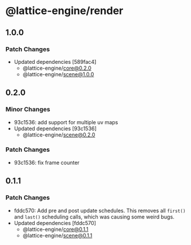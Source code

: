 # @lattice-engine/render

## 1.0.0

### Patch Changes

- Updated dependencies [589fac4]
  - @lattice-engine/core@0.2.0
  - @lattice-engine/scene@1.0.0

## 0.2.0

### Minor Changes

- 93c1536: add support for multiple uv maps
- Updated dependencies [93c1536]
  - @lattice-engine/scene@0.2.0

### Patch Changes

- 93c1536: fix frame counter

## 0.1.1

### Patch Changes

- fddc570: Add pre and post update schedules. This removes all `first()` and `last()` scheduling calls, which was causing some weird bugs.
- Updated dependencies [fddc570]
  - @lattice-engine/core@0.1.1
  - @lattice-engine/scene@0.1.1
